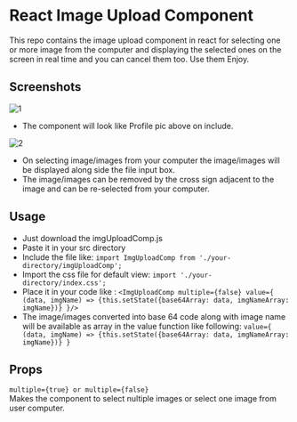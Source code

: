
# React Image Upload Component
This repo contains the image upload component in react for selecting one or more image from the computer and displaying the selected ones on the screen in real time and you can cancel them too. Use them Enjoy.

## Screenshots
![1](https://user-images.githubusercontent.com/20178869/36057992-f975d19e-0e3c-11e8-9d7b-9dc691f9e30a.PNG)
- The component will look like Profile pic above on include.

![2](https://user-images.githubusercontent.com/20178869/36057993-00487b16-0e3d-11e8-9529-7dc73123a222.PNG)
- On selecting image/images from your computer the image/images will be displayed along side the file input box.
- The image/images can be removed by the cross sign adjacent to the image and can be re-selected from your computer.

## Usage

- Just download the imgUploadComp.js  
- Paste it in your src directory  
- Include the file  like: ```import ImgUploadComp from './your-directory/imgUploadComp';```
- Import the css file for default view: ```import './your-directory/index.css';```
- Place it in your code like :
```<ImgUploadComp multiple={false} value={ (data, imgName) => {this.setState({base64Array: data, imgNameArray: imgName})} }/>```
- The image/images converted into base 64 code along with image name will be available as array in the value function like following:
```value={ (data, imgName) => {this.setState({base64Array: data, imgNameArray: imgName})} }```  

## Props  
```multiple={true} or multiple={false}```  
Makes the component to select nultiple images or select one image from user computer.   
